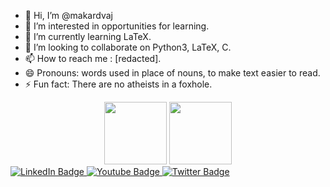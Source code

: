 - 👋 Hi, I’m @makardvaj
- 👀 I’m interested in opportunities for learning.
- 🌱 I’m currently learning LaTeX.
- 💞️ I’m looking to collaborate on Python3, LaTeX, C.
- 📫 How to reach me : [redacted].
- 😄 Pronouns: words used in place of nouns, to make text easier to read.
- ⚡ Fun fact: There are no atheists in a foxhole.

<!---
makardvaj/makardvaj is a ✨ special ✨ repository because its `README.md` (this file) appears on your GitHub profile.
You can click the Preview link to take a look at your changes.
--->

<div id="header" align="center">
  <img src="https://media0.giphy.com/media/v1.Y2lkPTc5MGI3NjExNjZrcWp3NHljZ2p1aWhwdGNyNmJxNGZsOG50Z3pxNWs5eHQzYmx4cyZlcD12MV9pbnRlcm5hbF9naWZfYnlfaWQmY3Q9cw/M9gbBd9nbDrOTu1Mqx/giphy.gif" width=100>
  <img src="https://media3.giphy.com/media/v1.Y2lkPTc5MGI3NjExNnl3ZzliemV6azk3aXJza3Q5bWloaGJjZW9ha3F2OGF6dGhuaTZ6ZCZlcD12MV9pbnRlcm5hbF9naWZfYnlfaWQmY3Q9Zw/Vbtc9VG51NtzT1Qnv1/giphy.gif" width=100>
</div>

<div id="badges">
  <a href="your-linkedin-URL">
    <img src="https://img.shields.io/badge/LinkedIn-blue?style=for-the-badge&logo=linkedin&logoColor=white" alt="LinkedIn Badge"/>
  </a>
  <a href="your-youtube-URL">
    <img src="https://img.shields.io/badge/YouTube-red?style=for-the-badge&logo=youtube&logoColor=white" alt="Youtube Badge"/>
  </a>
  <a href="your-twitter-URL">
    <img src="https://img.shields.io/badge/Twitter-blue?style=for-the-badge&logo=twitter&logoColor=white" alt="Twitter Badge"/>
  </a>
</div>

<img src="https://komarev.com/ghpvc/?username=makardvaj&style=flat-square&color=blue" alt=""/>
